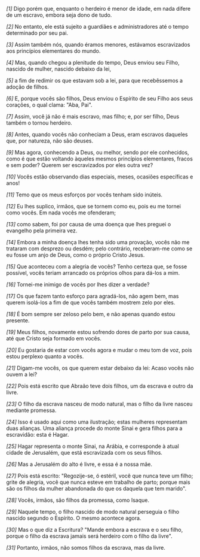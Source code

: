 *[1]* Digo porém que, enquanto o herdeiro é menor de idade, em nada difere de um escravo, embora seja dono de tudo.

*[2]* No entanto, ele está sujeito a guardiães e administradores até o tempo determinado por seu pai.

*[3]* Assim também nós, quando éramos menores, estávamos escravizados aos princípios elementares do mundo.

*[4]* Mas, quando chegou a plenitude do tempo, Deus enviou seu Filho, nascido de mulher, nascido debaixo da lei,

*[5]* a fim de redimir os que estavam sob a lei, para que recebêssemos a adoção de filhos.

*[6]* E, porque vocês são filhos, Deus enviou o Espírito de seu Filho aos seus corações, o qual clama: "Aba, Pai".

*[7]* Assim, você já não é mais escravo, mas filho; e, por ser filho, Deus também o tornou herdeiro.

*[8]* Antes, quando vocês não conheciam a Deus, eram escravos daqueles que, por natureza, não são deuses.

*[9]* Mas agora, conhecendo a Deus, ou melhor, sendo por ele conhecidos, como é que estão voltando àqueles mesmos princípios elementares, fracos e sem poder? Querem ser escravizados por eles outra vez?

*[10]* Vocês estão observando dias especiais, meses, ocasiões específicas e anos!

*[11]* Temo que os meus esforços por vocês tenham sido inúteis.

*[12]* Eu lhes suplico, irmãos, que se tornem como eu, pois eu me tornei como vocês. Em nada vocês me ofenderam;

*[13]* como sabem, foi por causa de uma doença que lhes preguei o evangelho pela primeira vez.

*[14]* Embora a minha doença lhes tenha sido uma provação, vocês não me trataram com desprezo ou desdém; pelo contrário, receberam-me como se eu fosse um anjo de Deus, como o próprio Cristo Jesus.

*[15]* Que aconteceu com a alegria de vocês? Tenho certeza que, se fosse possível, vocês teriam arrancado os próprios olhos para dá-los a mim.

*[16]* Tornei-me inimigo de vocês por lhes dizer a verdade?

*[17]* Os que fazem tanto esforço para agradá-los, não agem bem, mas querem isolá-los a fim de que vocês também mostrem zelo por eles.

*[18]* É bom sempre ser zeloso pelo bem, e não apenas quando estou presente.

*[19]* Meus filhos, novamente estou sofrendo dores de parto por sua causa, até que Cristo seja formado em vocês.

*[20]* Eu gostaria de estar com vocês agora e mudar o meu tom de voz, pois estou perplexo quanto a vocês.

*[21]* Digam-me vocês, os que querem estar debaixo da lei: Acaso vocês não ouvem a lei?

*[22]* Pois está escrito que Abraão teve dois filhos, um da escrava e outro da livre.

*[23]* O filho da escrava nasceu de modo natural, mas o filho da livre nasceu mediante promessa.

*[24]* Isso é usado aqui como uma ilustração; estas mulheres representam duas alianças. Uma aliança procede do monte Sinai e gera filhos para a escravidão: esta é Hagar.

*[25]* Hagar representa o monte Sinai, na Arábia, e corresponde à atual cidade de Jerusalém, que está escravizada com os seus filhos.

*[26]* Mas a Jerusalém do alto é livre, e essa é a nossa mãe.

*[27]* Pois está escrito: "Regozije-se, ó estéril, você que nunca teve um filho; grite de alegria, você que nunca esteve em trabalho de parto; porque mais são os filhos da mulher abandonada do que os daquela que tem marido".

*[28]* Vocês, irmãos, são filhos da promessa, como Isaque.

*[29]* Naquele tempo, o filho nascido de modo natural perseguia o filho nascido segundo o Espírito. O mesmo acontece agora.

*[30]* Mas o que diz a Escritura? "Mande embora a escrava e o seu filho, porque o filho da escrava jamais será herdeiro com o filho da livre".

*[31]* Portanto, irmãos, não somos filhos da escrava, mas da livre.

